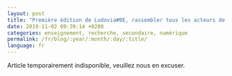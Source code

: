 ```yaml
---
layout: post
title: "Première édition de Ludovia#BE, rassembler tous les acteurs de l'éducation par le/au numérique"
date: 2019-11-02 09:39:14 +0200
categories: enseignement, recherche, secondaire, numérique
permalink: /fr/blog/:year/:month/:day/:title/
language: fr
---
```


Article temporairement indisponible, veuillez nous en excuser.
